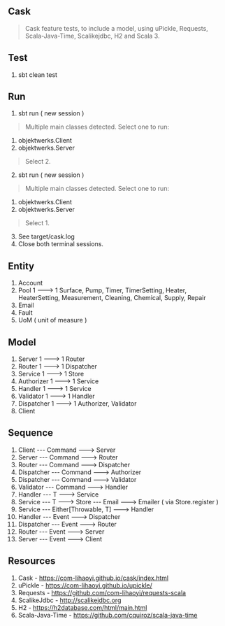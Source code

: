Cask
----
>Cask feature tests, to include a model, using uPickle, Requests, Scala-Java-Time, Scalikejdbc, H2 and Scala 3.

Test
----
1. sbt clean test

Run
---
1. sbt run ( new session )
>Multiple main classes detected. Select one to run:
1. objektwerks.Client
2. objektwerks.Server
>Select 2.
2. sbt run ( new session )
>Multiple main classes detected. Select one to run:
1. objektwerks.Client
2. objektwerks.Server
>Select 1.
3. See target/cask.log
4. Close both terminal sessions.

Entity
------
1. Account
2. Pool 1 ---> 1 Surface, Pump, Timer, TimerSetting, Heater, HeaterSetting, Measurement, Cleaning, Chemical, Supply, Repair
3. Email
4. Fault
5. UoM ( unit of measure )

Model
-----
1. Server 1 ---> 1 Router
2. Router 1 ---> 1 Dispatcher
3. Service 1 ---> 1 Store
4. Authorizer 1 ---> 1 Service
5. Handler 1 ---> 1 Service
6. Validator 1 ---> 1 Handler
7. Dispatcher 1 ---> 1 Authorizer, Validator
8. Client

Sequence
--------
1. Client --- Command ---> Server
2. Server --- Command ---> Router
3. Router --- Command ---> Dispatcher
4. Dispatcher --- Command ---> Authorizer
5. Dispatcher --- Command ---> Validator
6. Validator --- Command ---> Handler
7. Handler --- T ---> Service
8. Service --- T ---> Store --- Email ---> Emailer ( via Store.register )
9. Service --- Either[Throwable, T] ---> Handler
10. Handler --- Event ---> Dispatcher
11. Dispatcher --- Event ---> Router
12. Router --- Event ---> Server
13. Server --- Event ---> Client

Resources
---------
1. Cask - https://com-lihaoyi.github.io/cask/index.html
2. uPickle - https://com-lihaoyi.github.io/upickle/
3. Requests - https://github.com/com-lihaoyi/requests-scala
4. ScalikeJdbc - http://scalikejdbc.org
5. H2 - https://h2database.com/html/main.html
6. Scala-Java-Time - https://github.com/cquiroz/scala-java-time